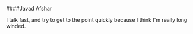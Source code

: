 ####Javad Afshar

I talk fast, and try to get to the point quickly because I think I'm really long winded.